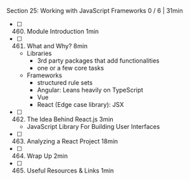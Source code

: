 Section 25: Working with JavaScript Frameworks 0 / 6 | 31min
- [ ] 460. Module Introduction 1min
- [ ] 461. What and Why? 8min
  - Libraries
    - 3rd party packages that add functionalities
    - one or a few core tasks
  - Frameworks
    - structured rule sets
    - Angular: Leans heavily on TypeScript
    - Vue
    - React (Edge case library): JSX
- [ ] 462. The Idea Behind React.js 3min
  - JavaScript Library For Building User Interfaces
- [ ] 463. Analyzing a React Project 18min
- [ ] 464. Wrap Up 2min
- [ ] 465. Useful Resources & Links 1min
